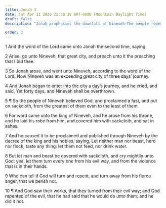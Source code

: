 ```yaml
---
title: Jonah 3
date: Sat Apr 11 2020 22:50:19 GMT-0600 (Mountain Daylight Time)
draft: false
description: "Jonah prophesies the downfall of Nineveh—The people repent, and the city is saved."

order: 3
---
```

    
1 And the word of the Lord came unto Jonah the second time, saying.

2 Arise, go unto Nineveh, that great city, and preach unto it the preaching that I bid thee.

3 So Jonah arose, and went unto Nineveh, according to the word of the Lord. Now Nineveh was an exceeding great city of three days’ journey.

4 And Jonah began to enter into the city a day’s journey, and he cried, and said, Yet forty days, and Nineveh shall be overthrown.

5 ¶ So the people of Nineveh believed God, and proclaimed a fast, and put on sackcloth, from the greatest of them even to the least of them.

6 For word came unto the king of Nineveh, and he arose from his throne, and he laid his robe from him, and covered him with sackcloth, and sat in ashes.

7 And he caused it to be proclaimed and published through Nineveh by the decree of the king and his nobles, saying, Let neither man nor beast, herd nor flock, taste any thing: let them not feed, nor drink water.

8 But let man and beast be covered with sackcloth, and cry mightily unto God: yea, let them turn every one from his evil way, and from the violence that is in their hands.

9 Who can tell if God will turn and repent, and turn away from his fierce anger, that we perish not.

10 ¶ And God saw their works, that they turned from their evil way; and God repented of the evil, that he had said that he would do unto them; and he did it not.
